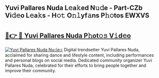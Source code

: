 ## Yuvi Pallares Nuda L𝚎a𝚔ed N𝚞𝚍e - Part-CZb Vi𝚍𝚎o L𝚎a𝚔s - H𝚘𝚝 O𝚗𝚕yf𝚊ns P𝚑𝚘tos EWXVS

# <h2><a href="http://kf46ce2.oniu.top/?m=Yuvi+Pallares+Nuda">🔗👉 🔴 Yuvi Pallares Nuda P𝚑ot𝚘𝚜 V𝚒d𝚎o</a></h2>

[![Yuvi Pallares Nuda Nu𝚍e𝚜](https://i.imgur.com/0qMVB7G.gif)](http://kf46ce2.oniu.top/?m=Yuvi+Pallares+Nuda)
Digital trendsetter Yuvi Pallares Nuda, acclaimed for sharing dance and lifestyle content, including performances and personal blogs on social media. Dedicated community organizer Yuvi Pallares Nuda, celebrated for their efforts to bring people together and improve their community.  

